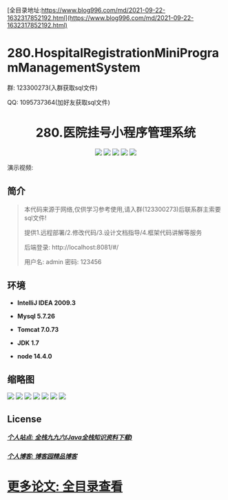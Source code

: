 [全目录地址:https://www.blog996.com/md/2021-09-22-1632317852192.html](https://www.blog996.com/md/2021-09-22-1632317852192.html)
# 280.HospitalRegistrationMiniProgramManagementSystem

<p>群: 123300273(入群获取sql文件)</p>
<p>QQ: 1095737364(加好友获取sql文件)</p>

<p><h1 align="center">280.医院挂号小程序管理系统</h1></p>


<p align="center">
	<img src="https://img.shields.io/badge/jdk-1.7-orange.svg"/>
    <img src="https://img.shields.io/badge/springboot-3.x-lightgrey.svg"/>
    <img src="https://img.shields.io/badge/vue-3.x-blue.svg"/>
    <img src="https://img.shields.io/badge/小程序-5.x-yellow.svg"/>
    <img src="https://img.shields.io/badge/mybatis-5.x-green.svg"/>
</p>

演示视频: []()

## 简介


> 本代码来源于网络,仅供学习参考使用,请入群(123300273)后联系群主索要sql文件!
>
> 提供1.远程部署/2.修改代码/3.设计文档指导/4.框架代码讲解等服务
>
> 后端登录: http://localhost:8081/#/
>
>  用户名: admin  密码: 123456




## 环境

- <b>IntelliJ IDEA 2009.3</b>

- <b>Mysql 5.7.26</b>

- <b>Tomcat 7.0.73</b>

- <b>JDK 1.7</b>

- <b>node 14.4.0</b>




## 缩略图

![](https://img2023.cnblogs.com/blog/588112/202310/588112-20231021174417448-2057505471.png)
![](https://img2023.cnblogs.com/blog/588112/202310/588112-20231021174421415-599837818.png)
![](https://img2023.cnblogs.com/blog/588112/202310/588112-20231021174425120-709585443.png)
![](https://img2023.cnblogs.com/blog/588112/202310/588112-20231021174428601-335846313.png)
![](https://img2023.cnblogs.com/blog/588112/202310/588112-20231021174432248-462744203.png)
![](https://img2023.cnblogs.com/blog/588112/202310/588112-20231021174435791-1704771356.png)
![](https://img2023.cnblogs.com/blog/588112/202310/588112-20231021174439974-2010149582.png)





## License

##### [个人站点: 全栈九九六(Java全栈知识资料下载)](https://www.blog996.com/)
##### [个人博客: 博客园精品博客](https://www.cnblogs.com/yysbolg/)
# [更多论文: 全目录查看](https://www.blog996.com/md/2021-09-22-1632317852192.html)





